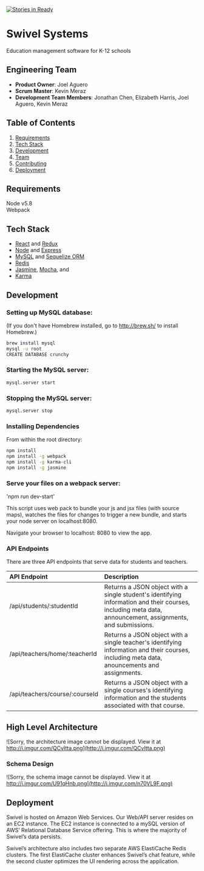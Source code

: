 [![Stories in Ready](https://badge.waffle.io/SwivelSystems/Swivel.png?label=ready&title=Ready)](https://waffle.io/HolisticParallelogram/SwivelSystems/Swivel)
# Swivel Systems 
Education management software for K-12 schools

## Engineering Team

  - __Product Owner__: Joel Aguero
  - __Scrum Master__: Kevin Meraz
  - __Development Team Members__: Jonathan Chen, Elizabeth Harris, Joel Aguero, Kevin Meraz

## Table of Contents

1. [Requirements](#requirements)
1. [Tech Stack](#tech-stack)
1. [Development](#development)
1. [Team](#legacy-team)
1. [Contributing](#contributing)
1. [Deployment](#deployment)


## Requirements

Node v5.8  
Webpack

## Tech Stack
- [React](https://facebook.github.io/react/) and [Redux](http://redux.js.org/docs/basics/UsageWithReact.html)
- [Node](https://nodejs.org/en/) and [Express](http://expressjs.com/)
- [MySQL](https://www.mysql.com/) and [Sequelize ORM](http://docs.sequelizejs.com/en/latest/)
- [Redis](http://redis.io/)
- [Jasmine](http://jasmine.github.io/), [Mocha](https://mochajs.org/), and
- [Karma](https://karma-runner.github.io/0.13/index.html)

## Development

### Setting up MySQL database:
(If you don't have Homebrew installed, go to http://brew.sh/ to install Homebrew.)
```sh
brew install mysql
mysql -u root
CREATE DATABASE crunchy
```

### Starting the MySQL server:

```sh
mysql.server start
```

### Stopping the MySQL server:

```sh
mysql.server stop
```

### Installing Dependencies

From within the root directory:

```sh
npm install
npm install -g webpack
npm install -g karma-cli
npm install -g jasmine
```

### Serve your files on a webpack server:

'npm run dev-start'

This script uses web pack to bundle your js and jsx files (with source maps), watches the files for changes to trigger a new bundle, and starts your node server on localhost:8080.

Navigate your browser to localhost: 8080 to view the app.

### API Endpoints
There are three API endpoints that serve data for students and teachers.

| API Endpoint        | Description           |
| :------------- |:-------- |
| /api/students/:studentId      | Returns a JSON object with a single student's identifying information and their courses, including meta data, announcement, assignments, and submissions. |
| /api/teachers/home/:teacherId      | Returns a JSON object with a single teacher's identifying information and their courses, including meta data, anouncements and assignments.      |  
| /api/teachers/course/:courseId      | Returns a JSON object with a single courses's identifying information and the students associated with that course.      | 

## High Level Architecture
![Sorry, the architecture image cannot be displayed. View it at http://i.imgur.com/QCvItta.png](http://i.imgur.com/QCvItta.png)
### Schema Design
![Sorry, the schema image cannot be displayed. View it at http://i.imgur.com/U91qHnb.png](http://i.imgur.com/n70VL9F.png)

## Deployment
Swivel is hosted on Amazon Web Services. Our Web/API server resides on an EC2 instance. The EC2 instance is connected to a mySQL version of AWS’ Relational Database Service offering. This is where the majority of Swivel’s data persists.

Swivel’s architecture also includes two separate AWS ElastiCache Redis clusters. The first ElastiCache cluster enhances Swivel’s chat feature, while the second cluster optimizes the UI rendering across the application.
<!--
### Current Build Health [![Build Status](https://travis-ci.org/HolisticParallelogram/crunchy-tunes.svg?branch=master)](https://travis-ci.org/HolisticParallelogram/crunchy-tunes)
View the build [history](https://travis-ci.org/HolisticParallelogram/crunchy-tunes/builds) -->
<!--
### Roadmap

View the project roadmap [here](https://waffle.io/HolisticParallelogram/crunchy-tunes)
[![Stories in 'Backlog'](https://badge.waffle.io/HolisticParallelogram/crunchy-tunes.svg?label=Backlog&title=Backlog)](http://waffle.io/HolisticParallelogram/crunchy-tunes)
[![Stories in 'Ready'](https://badge.waffle.io/HolisticParallelogram/crunchy-tunes.svg?label=Ready&title=Ready)](http://waffle.io/HolisticParallelogram/crunchy-tunes)
[![Stories in 'In Progress'](https://badge.waffle.io/HolisticParallelogram/crunchy-tunes.svg?label=In%20Progress&title=In%20Progress)](http://waffle.io/HolisticParallelogram/crunchy-tunes)


## Contributing

See [CONTRIBUTING.md](CONTRIBUTING.md) for contribution guidelines. -->

